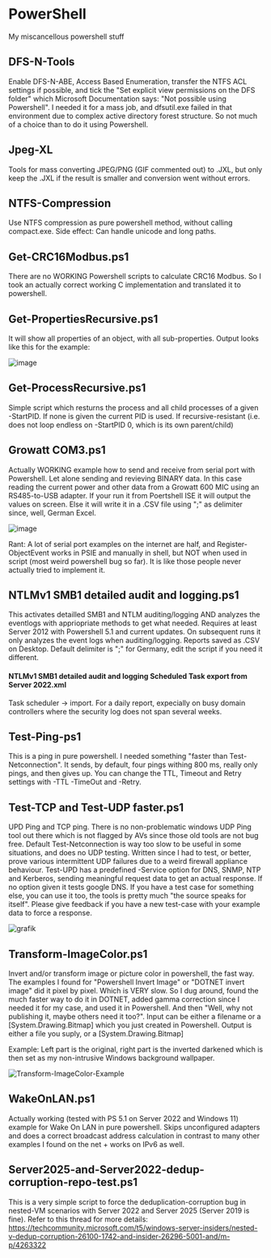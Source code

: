 # PowerShell
My miscancellous powershell stuff

## DFS-N-Tools
Enable DFS-N-ABE, Access Based Enumeration, transfer the NTFS ACL settings if possible, and tick the "Set explicit view permissions on the DFS folder" which Microsoft Documentation says: "Not possible using Powershell". I needed it for a mass job, and dfsutil.exe failed in that environment due to complex active directory forest structure. So not much of a choice than to do it using Powershell.

## Jpeg-XL
Tools for mass converting JPEG/PNG (GIF commented out) to .JXL, but only keep the .JXL if the result is smaller and conversion went without errors.

## NTFS-Compression
Use NTFS compression as pure powershell method, without calling compact.exe. Side effect: Can handle unicode and long paths.

## Get-CRC16Modbus.ps1
There are no WORKING Powershell scripts to calculate CRC16 Modbus. So I took an actually correct working C implementation and translated it to powershell.

## Get-PropertiesRecursive.ps1
It will show all properties of an object, with all sub-properties. Output looks like this for the example:

![image](https://github.com/Joachim-Otahal/PowerShell/assets/10100281/5af65eca-224f-48f3-9788-db54277a57b7)

## Get-ProcessRecursive.ps1
Simple script which resturns the process and all child processes of a given -StartPID. If none is given the current PID is used. If recursive-resistant (i.e. does not loop endless on -StartPID 0, which is its own parent/child)

## Growatt COM3.ps1 ##
Actually WORKING example how to send and receive from serial port with Powershell. Let alone sending and revieving BINARY data. In this case reading the current power and other data from a Growatt 600 MIC using an RS485-to-USB adapter. If your run it from Poertshell ISE it will output the values on screen. Else it will write it in a .CSV file using ";" as delimiter since, well, German Excel.

![image](https://github.com/user-attachments/assets/a0a24d22-c8f6-48e1-b3d1-57cd1cbfb716)

Rant: A lot of serial port examples on the internet are half, and Register-ObjectEvent works in PSIE and manually in shell, but NOT when used in script (most weird powershell bug so far). It is like those people never actually tried to implement it.

## NTLMv1 SMB1 detailed audit and logging.ps1
This activates detailled SMB1 and NTLM auditing/logging AND analyzes the eventlogs with appriopriate methods to get what needed. Requires at least Server 2012 with Powershell 5.1 and current updates.
On subsequent runs it only analyzes the event logs when auditing/logging. Reports saved as .CSV on Desktop. Default delimiter is ";" for Germany, edit the script if you need it different.
#### NTLMv1 SMB1 detailed audit and logging Scheduled Task export from Server 2022.xml
Task scheduler -> import. For a daily report, expecially on busy domain controllers where the security log does not span several weeks.

## Test-Ping-ps1
This is a ping in pure powershell. I needed something "faster than Test-Netconnection". It sends, by default, four pings withing 800 ms, really only pings, and then gives up. You can change the TTL, Timeout and Retry settings with -TTL -TimeOut and -Retry.

## Test-TCP and Test-UDP faster.ps1
UPD Ping and TCP ping. There is no non-problematic windows UDP Ping tool out there which is not flagged by AVs since those old tools are not bug free. Default Test-Netconnection is way too slow to be useful in some situations, and does no UDP testing.
Written since I had to test, or better, prove various intermittent UDP failures due to a weird firewall appliance behaviour.
Test-UPD has a predefined -Service option for DNS, SNMP, NTP and Kerberos, sending meaningful request data to get an actual response. If no option given it tests google DNS. If you have a test case for something else, you can use it too, the tools is pretty much "the source speaks for itself". Please give feedback if you have a new test-case with your example data to force a response.

![grafik](https://github.com/user-attachments/assets/996d8103-7595-4a1e-9d5b-cc66a0cc0fdf)

## Transform-ImageColor.ps1
Invert and/or transform image or picture color in powershell, the fast way. The examples I found for "Powershell Invert Image" or "DOTNET invert image" did it pixel by pixel. Which is VERY slow.
So I dug around, found the much faster way to do it in DOTNET, added gamma correction since I needed it for my case, and used it in Powershell. And then "Well, why not publishing it, maybe others need it too?".
Input can be either a filename or a [System.Drawing.Bitmap] which you just created in Powershell. Output is either a file you suply, or a [System.Drawing.Bitmap]

Example: Left part is the original, right part is the inverted darkened which is then set as my non-intrusive Windows background wallpaper.

![Transform-ImageColor-Example](https://github.com/user-attachments/assets/19e6842c-4b5f-49d6-965b-9caaad9b9f0a)

## WakeOnLAN.ps1
Actually working (tested with PS 5.1 on Server 2022 and Windows 11) example for Wake On LAN in pure powershell. Skips unconfigured adapters and does a correct broadcast address calculation in contrast to many other examples I found on the net + works on IPv6 as well.

## Server2025-and-Server2022-dedup-corruption-repo-test.ps1
This is a very simple script to force the deduplication-corruption bug in nested-VM scenarios with Server 2022 and Server 2025 (Server 2019 is fine).
Refer to this thread for more details: https://techcommunity.microsoft.com/t5/windows-server-insiders/nested-v-dedup-corruption-26100-1742-and-insider-26296-5001-and/m-p/4263322
